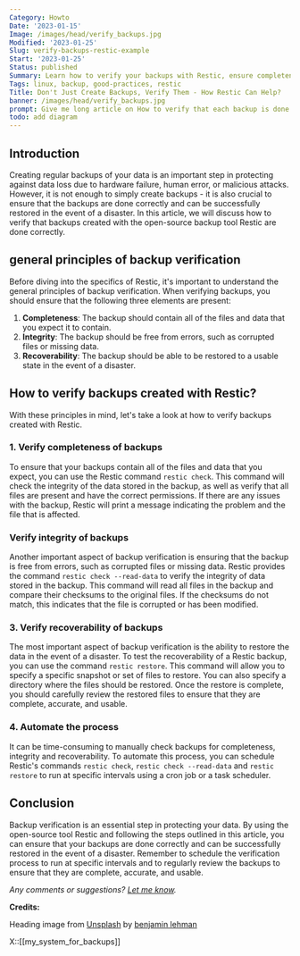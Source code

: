 ```yaml
---
Category: Howto
Date: '2023-01-15'
Image: /images/head/verify_backups.jpg
Modified: '2023-01-25'
Slug: verify-backups-restic-example
Start: '2023-01-25'
Status: published
Summary: Learn how to verify your backups with Restic, ensure completeness, integrity, and recoverability. Automate the process for peace of mind. Read now
Tags: linux, backup, good-practices, restic
Title: Don't Just Create Backups, Verify Them - How Restic Can Help?
banner: /images/head/verify_backups.jpg
prompt: Give me long article on How to verify that each backup is done correctly. You can use restic as an exemplary tool of choice to make backups.
todo: add diagram
---
```


## Introduction
Creating regular backups of your data is an important step in protecting against data loss due to hardware failure, human error, or malicious attacks. However, it is not enough to simply create backups - it is also crucial to ensure that the backups are done correctly and can be successfully restored in the event of a disaster. In this article, we will discuss how to verify that backups created with the open-source backup tool Restic are done correctly.

## general principles of backup verification
Before diving into the specifics of Restic, it's important to understand the general principles of backup verification. When verifying backups, you should ensure that the following three elements are present:

1.  **Completeness**: The backup should contain all of the files and data that you expect it to contain.
2.  **Integrity**: The backup should be free from errors, such as corrupted files or missing data.
3.  **Recoverability**: The backup should be able to be restored to a usable state in the event of a disaster.

## How to verify backups created with Restic?
With these principles in mind, let's take a look at how to verify backups created with Restic.

### 1.  Verify completeness of backups
To ensure that your backups contain all of the files and data that you expect, you can use the Restic command `restic check`. This command will check the integrity of the data stored in the backup, as well as verify that all files are present and have the correct permissions. If there are any issues with the backup, Restic will print a message indicating the problem and the file that is affected.
    
### Verify integrity of backups
Another important aspect of backup verification is ensuring that the backup is free from errors, such as corrupted files or missing data. Restic provides the command `restic check --read-data` to verify the integrity of data stored in the backup. This command will read all files in the backup and compare their checksums to the original files. If the checksums do not match, this indicates that the file is corrupted or has been modified.
    
### 3.  Verify recoverability of backups
The most important aspect of backup verification is the ability to restore the data in the event of a disaster. To test the recoverability of a Restic backup, you can use the command `restic restore`. This command will allow you to specify a specific snapshot or set of files to restore. You can also specify a directory where the files should be restored. Once the restore is complete, you should carefully review the restored files to ensure that they are complete, accurate, and usable.
    
### 4.  Automate the process
It can be time-consuming to manually check backups for completeness, integrity and recoverability. To automate this process, you can schedule Restic's commands `restic check`, `restic check --read-data` and `restic restore` to run at specific intervals using a cron job or a task scheduler.
    

## Conclusion
Backup verification is an essential step in protecting your data. By using the open-source tool Restic and following the steps outlined in this article, you can ensure that your backups are done correctly and can be successfully restored in the event of a disaster. Remember to schedule the verification process to run at specific intervals and to regularly review the backups to ensure that they are complete, accurate, and usable.

*Any comments or suggestions? [Let me know](mailto:ksafjan@gmail.com?subject=Blog+post).*

**Credits:**

Heading image from [Unsplash](https://unsplash.com/photos/GNyjCePVRs8) by [benjamin lehman](https://unsplash.com/@benjaminlehman)

X::[[my_system_for_backups]]
